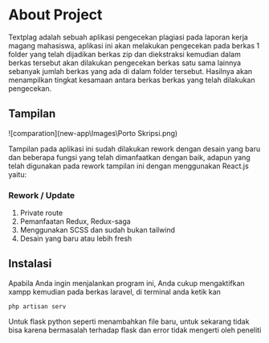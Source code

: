 # About Project

Textplag adalah sebuah aplikasi pengecekan plagiasi pada laporan kerja magang mahasiswa, aplikasi ini akan melakukan pengecekan pada berkas 1 folder yang telah dijadikan berkas zip dan diekstraksi kemudian dalam berkas tersebut akan dilakukan pengecekan berkas satu sama lainnya sebanyak jumlah berkas yang ada di dalam folder tersebut. Hasilnya akan menampilkan tingkat kesamaan antara berkas berkas yang telah dilakukan pengecekan.

## Tampilan

![comparation](new-app\Images\Porto Skripsi.png)

Tampilan pada aplikasi ini sudah dilakukan rework dengan desain yang baru dan beberapa fungsi yang telah dimanfaatkan dengan baik, adapun yang telah digunakan pada rework tampilan ini dengan menggunakan React.js yaitu:

### Rework / Update
1. Private route
2. Pemanfaatan Redux, Redux-saga
3. Menggunakan SCSS dan sudah bukan tailwind
4. Desain yang baru atau lebih fresh

## Instalasi
Apabila Anda ingin menjalankan program ini, Anda cukup mengaktifkan xampp kemudian pada berkas laravel, di terminal anda ketik kan

`php artisan serv`

Untuk flask python seperti menambahkan file baru, untuk sekarang tidak bisa karena bermasalah terhadap flask dan error tidak mengerti oleh peneliti